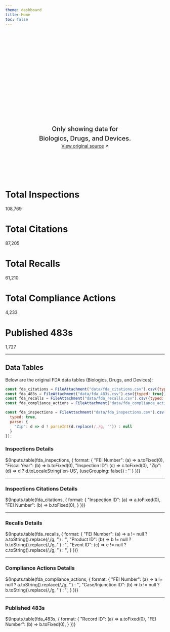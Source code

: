 ```yaml
---
theme: dashboard
title: Home
toc: false
---
```


<style>

.hero {
  display: flex;
  flex-direction: column;
  align-items: center;
  font-family: var(--sans-serif);
  margin: 4rem 0 8rem;
  text-wrap: balance;
  text-align: center;
}

.hero h1 {
  margin: 2rem 0;
  max-width: none;
  font-size: 14vw;
  font-weight: 900;
  line-height: 1;
  background: linear-gradient(30deg, var(--theme-foreground-focus), currentColor);
  -webkit-background-clip: text;
  -webkit-text-fill-color: transparent;
  background-clip: text;
}

.hero h2 {
  margin: 0;
  max-width: 34em;
  font-size: 20px;
  font-style: initial;
  font-weight: 500;
  line-height: 1.5;
  color: var(--theme-foreground-muted);
}

@media (min-width: 640px) {
  .hero h1 {
    font-size: 90px;
  }
}

</style>

<div class="hero">
  <h1>FDA Dashboards</h1>
  <h2>Only showing data for Biologics, Drugs, and Devices.</h2>
  <a href="https://datadashboard.fda.gov/ora/cd/index.htm">View original source<span style="display: inline-block; margin-left: 0.25rem;">↗︎</span></a>
</div>

<div class="grid grid-cols-3">
  <div class="card"><h1>Total Inspections</h1>108,769</div>
  <div class="card"><h1>Total Citations</h1>87,205</div>
  <div class="card"><h1>Total Recalls</h1>61,210</div>
  <div class="card"><h1>Total Compliance Actions</h1>4,233</div>
  <div class="card"><h1>Published 483s</h1>1,727</div>
</div>

---

## Data Tables

Below are the original FDA data tables (Biologics, Drugs, and Devices):

<!-- Load and transform the data -->

```js
const fda_citations = FileAttachment("data/fda_citations.csv").csv({typed: true});
const fda_483s = FileAttachment("data/fda_483s.csv").csv({typed: true});
const fda_recalls = FileAttachment("data/fda_recalls.csv").csv({typed: true});
const fda_compliance_actions = FileAttachment("data/fda_compliance_actions.csv").csv({typed: true});
```

```js
const fda_inspections = FileAttachment("data/fda_inspections.csv").csv({
  typed: true,
  parse: {
    "Zip": d => d ? parseInt(d.replace(/,/g, '')) : null
  }
});
```

### Inspections Details
<div class="card">
  ${Inputs.table(fda_inspections, {
    format: {
      "FEI Number": (a) => a.toFixed(0),
      "Fiscal Year": (b) => b.toFixed(0),
      "Inspection ID": (c) => c.toFixed(0),
      "Zip": (d) => d ? d.toLocaleString('en-US', {useGrouping: false}) : ''
    }
  })}
</div>

---

### Inspections Citations Details
<div class="card">
  ${Inputs.table(fda_citations, {
    format: {
      "Inspection ID": (a) => a.toFixed(0),
      "FEI Number": (b) => b.toFixed(0),
    }
  })}
</div>

---

### Recalls Details
<div class="card">
  ${Inputs.table(fda_recalls, {
    format: {
      "FEI Number": (a) => a != null ? a.toString().replace(/,/g, '') : '',
      "Product ID": (b) => b != null ? b.toString().replace(/,/g, '') : '',
      "Event ID": (c) => c != null ? c.toString().replace(/,/g, '') : '',
    }
  })}
</div>

---

### Compliance Actions Details
<div class="card">
  ${Inputs.table(fda_compliance_actions, {
    format: {
      "FEI Number": (a) => a != null ? a.toString().replace(/,/g, '') : '',
      "Case/Injunction ID": (b) => b != null ? b.toString().replace(/,/g, '') : '',
    }
  })}
</div>

---

### Published 483s
<div class="card">
  ${Inputs.table(fda_483s, {
    format: {
      "Record ID": (a) => a.toFixed(0),
      "FEI Number": (b) => b.toFixed(0),
    }  
  })}
</div>